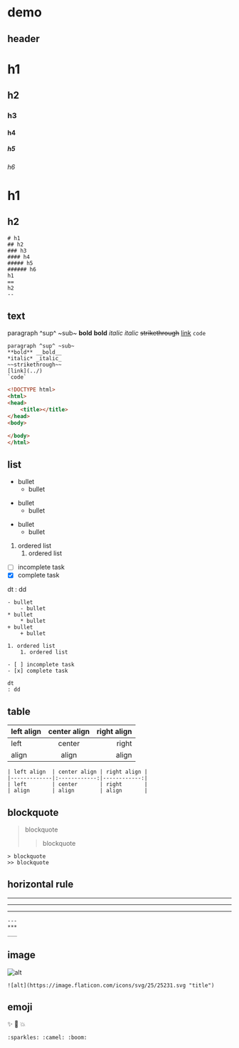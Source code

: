 <link href="css/github.css" rel="stylesheet"></link>

# demo

## header

# h1
## h2
### h3
#### h4
##### h5
###### h6
h1
==
h2
--

```
# h1
## h2
### h3
#### h4
##### h5
###### h6
h1
==
h2
--
```



## text

paragraph ^sup^ ~sub~
**bold** __bold__
*italic* _italic_
~~strikethrough~~
[link](../)
`code`

```
paragraph ^sup^ ~sub~
**bold** __bold__
*italic* _italic_
~~strikethrough~~
[link](../)
`code`
```

```html
<!DOCTYPE html>
<html>
<head>
	<title></title>
</head>
<body>

</body>
</html>
```




## list

- bullet
    - bullet
* bullet
    * bullet
+ bullet
    + bullet

1. ordered list
    1. ordered list

- [ ] incomplete task
- [x] complete task

dt
: dd


```
- bullet
    - bullet
* bullet
    * bullet
+ bullet
    + bullet

1. ordered list
    1. ordered list

- [ ] incomplete task
- [x] complete task

dt
: dd
```


## table

| left align  | center align | right align |
|-------------|:------------:|------------:|
| left        | center       | right       |
| align       | align        | align       |


```
| left align  | center align | right align |
|-------------|:------------:|------------:|
| left        | center       | right       |
| align       | align        | align       |
```



## blockquote

> blockquote
>> blockquote

```
> blockquote
>> blockquote
```


## horizontal rule

---
***
___

```
---
***
___
```


## image

![alt](https://image.flaticon.com/icons/svg/25/25231.svg "title")

```
![alt](https://image.flaticon.com/icons/svg/25/25231.svg "title")
```

## emoji

:sparkles: :camel: :boom:

```
:sparkles: :camel: :boom:
```
